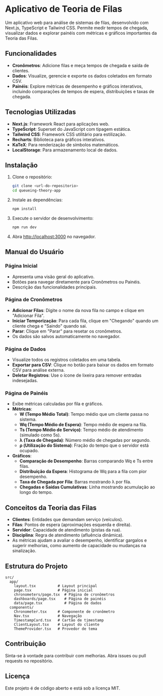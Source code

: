 # Aplicativo de Teoria de Filas

Um aplicativo web para análise de sistemas de filas, desenvolvido com Next.js, TypeScript e Tailwind CSS. Permite medir tempos de chegada, visualizar dados e explorar painéis com métricas e gráficos importantes da Teoria das Filas.

## Funcionalidades

- **Cronômetros**: Adicione filas e meça tempos de chegada e saída de clientes.
- **Dados**: Visualize, gerencie e exporte os dados coletados em formato CSV.
- **Painéis**: Explore métricas de desempenho e gráficos interativos, incluindo comparações de tempos de espera, distribuições e taxas de chegada.

## Tecnologias Utilizadas

- **Next.js**: Framework React para aplicações web.
- **TypeScript**: Superset do JavaScript com tipagem estática.
- **Tailwind CSS**: Framework CSS utilitário para estilização.
- **Recharts**: Biblioteca para gráficos interativos.
- **KaTeX**: Para renderização de símbolos matemáticos.
- **LocalStorage**: Para armazenamento local de dados.

## Instalação

1. Clone o repositório:

   ```bash
   git clone <url-do-repositorio>
   cd queueing-theory-app
   ```

2. Instale as dependências:

   ```bash
   npm install
   ```

3. Execute o servidor de desenvolvimento:

   ```bash
   npm run dev
   ```

4. Abra [http://localhost:3000](http://localhost:3000) no navegador.

## Manual do Usuário

### Página Inicial

- Apresenta uma visão geral do aplicativo.
- Botões para navegar diretamente para Cronômetros ou Painéis.
- Descrição das funcionalidades principais.

### Página de Cronômetros

- **Adicionar Filas**: Digite o nome da nova fila no campo e clique em "Adicionar Fila".
- **Iniciar Temporização**: Para cada fila, clique em "Chegando" quando um cliente chega e "Saindo" quando sai.
- **Parar**: Clique em "Parar" para resetar os cronômetros.
- Os dados são salvos automaticamente no navegador.

### Página de Dados

- Visualize todos os registros coletados em uma tabela.
- **Exportar para CSV**: Clique no botão para baixar os dados em formato CSV para análise externa.
- **Deletar Registros**: Use o ícone de lixeira para remover entradas indesejadas.

### Página de Painéis

- Exibe métricas calculadas por fila e gráficos.
- **Métricas**:
  - **W (Tempo Médio Total)**: Tempo médio que um cliente passa no sistema.
  - **Wq (Tempo Médio de Espera)**: Tempo médio de espera na fila.
  - **Ts (Tempo Médio de Serviço)**: Tempo médio de atendimento (simulado como 5s).
  - **λ (Taxa de Chegada)**: Número médio de chegadas por segundo.
  - **ρ (Utilização do Sistema)**: Fração do tempo que o servidor está ocupado.
- **Gráficos**:
  - **Comparação de Desempenho**: Barras comparando Wq e Ts entre filas.
  - **Distribuição da Espera**: Histograma de Wq para a fila com pior desempenho.
  - **Taxa de Chegada por Fila**: Barras mostrando λ por fila.
  - **Chegadas e Saídas Cumulativas**: Linha mostrando acumulação ao longo do tempo.

## Conceitos da Teoria das Filas

- **Clientes**: Entidades que demandam serviço (veículos).
- **Filas**: Pontos de espera (aproximações esquerda e direita).
- **Servidor**: Capacidade de atendimento (pistas da rua).
- **Disciplina**: Regra de atendimento (afluência dinâmica).
- As métricas ajudam a avaliar o desempenho, identificar gargalos e sugerir melhorias, como aumento de capacidade ou mudanças na sinalização.

## Estrutura do Projeto

```
src/
  app/
    layout.tsx          # Layout principal
    page.tsx            # Página inicial
    chronometers/page.tsx  # Página de cronômetros
    dashboards/page.tsx    # Página de painéis
    data/page.tsx          # Página de dados
  components/
    Chronometer.tsx     # Componente de cronômetro
    Nav.tsx             # Navegação
    TimestampCard.tsx   # Cartão de timestamp
    ClientLayout.tsx    # Layout do cliente
    ThemeProvider.tsx   # Provedor de tema
```

## Contribuição

Sinta-se à vontade para contribuir com melhorias. Abra issues ou pull requests no repositório.

## Licença

Este projeto é de código aberto e está sob a licença MIT.

